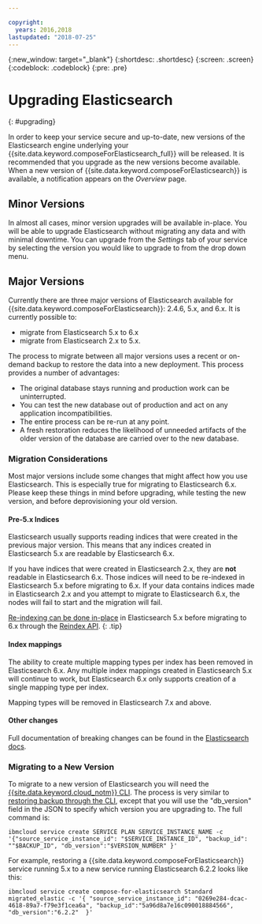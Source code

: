 ```yaml
---

copyright:
  years: 2016,2018
lastupdated: "2018-07-25"
---
```


{:new_window: target="_blank"}
{:shortdesc: .shortdesc}
{:screen: .screen}
{:codeblock: .codeblock}
{:pre: .pre}

# Upgrading Elasticsearch
{: #upgrading}

In order to keep your service secure and up-to-date, new versions of the Elasticsearch engine underlying your {{site.data.keyword.composeForElasticsearch_full}} will be released. It is recommended that you upgrade as the new versions become available. When a new version of {{site.data.keyword.composeForElasticsearch}} is available, a notification appears on the _Overview_ page.

## Minor Versions
In almost all cases, minor version upgrades will be available in-place. You will be able to upgrade Elasticsearch without migrating any data and with minimal downtime. You can upgrade from the _Settings_ tab of your service by selecting the version you would like to upgrade to from the drop down menu.

## Major Versions
Currently there are three major versions of Elasticsearch available for {{site.data.keyword.composeForElasticsearch}}: 2.4.6, 5.x, and 6.x. It is currently possible to:
- migrate from Elasticsearch 5.x to 6.x
- migrate from Elasticsearch 2.x to 5.x.

The process to migrate between all major versions uses a recent or on-demand backup to restore the data into a new deployment. This process provides a number of advantages:

- The original database stays running and production work can be uninterrupted.
- You can test the new database out of production and act on any application incompatibilities.
- The entire process can be re-run at any point.
- A fresh restoration reduces the likelihood of unneeded artifacts of the older version of the database are carried over to the new database.

### Migration Considerations

Most major versions include some changes that might affect how you use Elasticsearch. This is especially true for migrating to Elasticsearch 6.x. Please keep these things in mind before upgrading, while testing the new version, and before deprovisioning your old version.

#### Pre-5.x Indices
Elasticsearch usually supports reading indices that were created in the previous major version. This means that any indices created in Elasticsearch 5.x are readable by Elasticsearch 6.x.

If you have indices that were created in Elasticsearch 2.x, they are **not** readable in Elasticsearch 6.x. Those indices will need to be re-indexed in Elasticsearch 5.x before migrating to 6.x. If your data contains indices made in Elasticsearch 2.x and you attempt to migrate to Elasticsearch 6.x, the nodes will fail to start and the migration will fail.

[Re-indexing can be done in-place](https://www.elastic.co/guide/en/elasticsearch/reference/current/reindex-upgrade-inplace.html) in Elasticsearch 5.x before migrating to 6.x through the [Reindex API](https://www.elastic.co/guide/en/elasticsearch/reference/current/docs-reindex.html).
{: .tip}

#### Index mappings

The ability to create multiple mapping types per index has been removed in Elasticsearch 6.x. Any multiple index mappings created in Elasticsearch 5.x will continue to work, but Elasticsearch 6.x only supports creation of a single mapping type per index.

Mapping types will be removed in Elasticsearch 7.x and above.

#### Other changes

Full documentation of breaking changes can be found in the [Elasticsearch docs](https://www.elastic.co/guide/en/elasticsearch/reference/6.x/breaking-changes-6.0.html).

### Migrating to a New Version

To migrate to a new version of Elasticsearch you will need the [{{site.data.keyword.cloud_notm}} CLI](https://console.{DomainName}/docs/cli/index.html#overview). The process is very similar to [restoring backup through the CLI](./dashboard-backups.html#restoring-via-cli), except that you will use the "db_version" field in the JSON to specify which version you are upgrading to. The full command is:

``` 
ibmcloud service create SERVICE PLAN SERVICE_INSTANCE_NAME -c '{"source_service_instance_id": "$SERVICE_INSTANCE_ID", "backup_id": ""$BACKUP_ID", "db_version":"$VERSION_NUMBER" }'
```

For example, restoring a {{site.data.keyword.composeForElasticsearch}} service running 5.x to a new service running Elasticsearch 6.2.2 looks like this:

```
ibmcloud service create compose-for-elasticsearch Standard migrated_elastic -c '{ "source_service_instance_id": "0269e284-dcac-4618-89a7-f79e3f1cea6a", "backup_id":"5a96d8a7e16c090018884566", "db_version":"6.2.2"  }'
```
